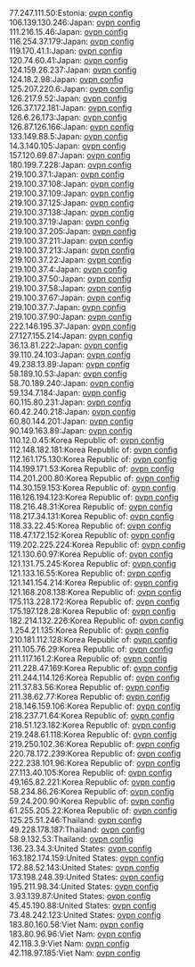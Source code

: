 77.247.111.50:Estonia: [ovpn config](vpn/77_247_111_50.ovpn)  
106.139.130.246:Japan: [ovpn config](vpn/106_139_130_246.ovpn)  
111.216.15.46:Japan: [ovpn config](vpn/111_216_15_46.ovpn)  
116.254.37.179:Japan: [ovpn config](vpn/116_254_37_179.ovpn)  
119.170.41.1:Japan: [ovpn config](vpn/119_170_41_1.ovpn)  
120.74.60.41:Japan: [ovpn config](vpn/120_74_60_41.ovpn)  
124.159.26.237:Japan: [ovpn config](vpn/124_159_26_237.ovpn)  
124.18.2.98:Japan: [ovpn config](vpn/124_18_2_98.ovpn)  
125.207.220.6:Japan: [ovpn config](vpn/125_207_220_6.ovpn)  
126.217.9.52:Japan: [ovpn config](vpn/126_217_9_52.ovpn)  
126.37.172.181:Japan: [ovpn config](vpn/126_37_172_181.ovpn)  
126.6.26.173:Japan: [ovpn config](vpn/126_6_26_173.ovpn)  
126.87.126.166:Japan: [ovpn config](vpn/126_87_126_166.ovpn)  
133.149.88.5:Japan: [ovpn config](vpn/133_149_88_5.ovpn)  
14.3.140.105:Japan: [ovpn config](vpn/14_3_140_105.ovpn)  
157.120.69.87:Japan: [ovpn config](vpn/157_120_69_87.ovpn)  
180.199.7.228:Japan: [ovpn config](vpn/180_199_7_228.ovpn)  
219.100.37.1:Japan: [ovpn config](vpn/219_100_37_1.ovpn)  
219.100.37.108:Japan: [ovpn config](vpn/219_100_37_108.ovpn)  
219.100.37.109:Japan: [ovpn config](vpn/219_100_37_109.ovpn)  
219.100.37.125:Japan: [ovpn config](vpn/219_100_37_125.ovpn)  
219.100.37.138:Japan: [ovpn config](vpn/219_100_37_138.ovpn)  
219.100.37.19:Japan: [ovpn config](vpn/219_100_37_19.ovpn)  
219.100.37.205:Japan: [ovpn config](vpn/219_100_37_205.ovpn)  
219.100.37.211:Japan: [ovpn config](vpn/219_100_37_211.ovpn)  
219.100.37.213:Japan: [ovpn config](vpn/219_100_37_213.ovpn)  
219.100.37.22:Japan: [ovpn config](vpn/219_100_37_22.ovpn)  
219.100.37.4:Japan: [ovpn config](vpn/219_100_37_4.ovpn)  
219.100.37.50:Japan: [ovpn config](vpn/219_100_37_50.ovpn)  
219.100.37.58:Japan: [ovpn config](vpn/219_100_37_58.ovpn)  
219.100.37.67:Japan: [ovpn config](vpn/219_100_37_67.ovpn)  
219.100.37.7:Japan: [ovpn config](vpn/219_100_37_7.ovpn)  
219.100.37.90:Japan: [ovpn config](vpn/219_100_37_90.ovpn)  
222.146.195.37:Japan: [ovpn config](vpn/222_146_195_37.ovpn)  
27.127.155.214:Japan: [ovpn config](vpn/27_127_155_214.ovpn)  
36.13.81.222:Japan: [ovpn config](vpn/36_13_81_222.ovpn)  
39.110.24.103:Japan: [ovpn config](vpn/39_110_24_103.ovpn)  
49.238.13.89:Japan: [ovpn config](vpn/49_238_13_89.ovpn)  
58.189.10.53:Japan: [ovpn config](vpn/58_189_10_53.ovpn)  
58.70.189.240:Japan: [ovpn config](vpn/58_70_189_240.ovpn)  
59.134.7.184:Japan: [ovpn config](vpn/59_134_7_184.ovpn)  
60.115.80.231:Japan: [ovpn config](vpn/60_115_80_231.ovpn)  
60.42.240.218:Japan: [ovpn config](vpn/60_42_240_218.ovpn)  
60.80.144.201:Japan: [ovpn config](vpn/60_80_144_201.ovpn)  
90.149.163.89:Japan: [ovpn config](vpn/90_149_163_89.ovpn)  
110.12.0.45:Korea Republic of: [ovpn config](vpn/110_12_0_45.ovpn)  
112.148.182.181:Korea Republic of: [ovpn config](vpn/112_148_182_181.ovpn)  
112.161.175.130:Korea Republic of: [ovpn config](vpn/112_161_175_130.ovpn)  
114.199.171.53:Korea Republic of: [ovpn config](vpn/114_199_171_53.ovpn)  
114.201.200.80:Korea Republic of: [ovpn config](vpn/114_201_200_80.ovpn)  
114.30.159.153:Korea Republic of: [ovpn config](vpn/114_30_159_153.ovpn)  
116.126.194.123:Korea Republic of: [ovpn config](vpn/116_126_194_123.ovpn)  
118.216.48.31:Korea Republic of: [ovpn config](vpn/118_216_48_31.ovpn)  
118.217.34.131:Korea Republic of: [ovpn config](vpn/118_217_34_131.ovpn)  
118.33.22.45:Korea Republic of: [ovpn config](vpn/118_33_22_45.ovpn)  
118.47.172.152:Korea Republic of: [ovpn config](vpn/118_47_172_152.ovpn)  
119.202.225.224:Korea Republic of: [ovpn config](vpn/119_202_225_224.ovpn)  
121.130.60.97:Korea Republic of: [ovpn config](vpn/121_130_60_97.ovpn)  
121.131.75.245:Korea Republic of: [ovpn config](vpn/121_131_75_245.ovpn)  
121.133.16.55:Korea Republic of: [ovpn config](vpn/121_133_16_55.ovpn)  
121.141.154.214:Korea Republic of: [ovpn config](vpn/121_141_154_214.ovpn)  
121.168.208.138:Korea Republic of: [ovpn config](vpn/121_168_208_138.ovpn)  
175.113.228.172:Korea Republic of: [ovpn config](vpn/175_113_228_172.ovpn)  
175.197.128.28:Korea Republic of: [ovpn config](vpn/175_197_128_28.ovpn)  
182.214.132.226:Korea Republic of: [ovpn config](vpn/182_214_132_226.ovpn)  
1.254.21.135:Korea Republic of: [ovpn config](vpn/1_254_21_135.ovpn)  
210.181.112.128:Korea Republic of: [ovpn config](vpn/210_181_112_128.ovpn)  
211.105.76.29:Korea Republic of: [ovpn config](vpn/211_105_76_29.ovpn)  
211.117.161.2:Korea Republic of: [ovpn config](vpn/211_117_161_2.ovpn)  
211.228.47.169:Korea Republic of: [ovpn config](vpn/211_228_47_169.ovpn)  
211.244.114.126:Korea Republic of: [ovpn config](vpn/211_244_114_126.ovpn)  
211.37.83.56:Korea Republic of: [ovpn config](vpn/211_37_83_56.ovpn)  
211.38.62.77:Korea Republic of: [ovpn config](vpn/211_38_62_77.ovpn)  
218.146.159.106:Korea Republic of: [ovpn config](vpn/218_146_159_106.ovpn)  
218.237.71.64:Korea Republic of: [ovpn config](vpn/218_237_71_64.ovpn)  
218.51.123.182:Korea Republic of: [ovpn config](vpn/218_51_123_182.ovpn)  
219.248.61.118:Korea Republic of: [ovpn config](vpn/219_248_61_118.ovpn)  
219.250.102.36:Korea Republic of: [ovpn config](vpn/219_250_102_36.ovpn)  
220.78.172.239:Korea Republic of: [ovpn config](vpn/220_78_172_239.ovpn)  
222.238.101.96:Korea Republic of: [ovpn config](vpn/222_238_101_96.ovpn)  
27.113.40.105:Korea Republic of: [ovpn config](vpn/27_113_40_105.ovpn)  
49.165.82.221:Korea Republic of: [ovpn config](vpn/49_165_82_221.ovpn)  
58.234.86.26:Korea Republic of: [ovpn config](vpn/58_234_86_26.ovpn)  
59.24.200.90:Korea Republic of: [ovpn config](vpn/59_24_200_90.ovpn)  
61.255.205.22:Korea Republic of: [ovpn config](vpn/61_255_205_22.ovpn)  
125.25.51.246:Thailand: [ovpn config](vpn/125_25_51_246.ovpn)  
49.228.178.187:Thailand: [ovpn config](vpn/49_228_178_187.ovpn)  
58.9.132.53:Thailand: [ovpn config](vpn/58_9_132_53.ovpn)  
136.23.34.3:United States: [ovpn config](vpn/136_23_34_3.ovpn)  
163.182.174.159:United States: [ovpn config](vpn/163_182_174_159.ovpn)  
172.88.52.143:United States: [ovpn config](vpn/172_88_52_143.ovpn)  
173.198.248.39:United States: [ovpn config](vpn/173_198_248_39.ovpn)  
195.211.98.34:United States: [ovpn config](vpn/195_211_98_34.ovpn)  
3.93.139.87:United States: [ovpn config](vpn/3_93_139_87.ovpn)  
45.45.190.88:United States: [ovpn config](vpn/45_45_190_88.ovpn)  
73.48.242.123:United States: [ovpn config](vpn/73_48_242_123.ovpn)  
183.80.160.58:Viet Nam: [ovpn config](vpn/183_80_160_58.ovpn)  
183.80.96.96:Viet Nam: [ovpn config](vpn/183_80_96_96.ovpn)  
42.118.3.9:Viet Nam: [ovpn config](vpn/42_118_3_9.ovpn)  
42.118.97.185:Viet Nam: [ovpn config](vpn/42_118_97_185.ovpn)  
